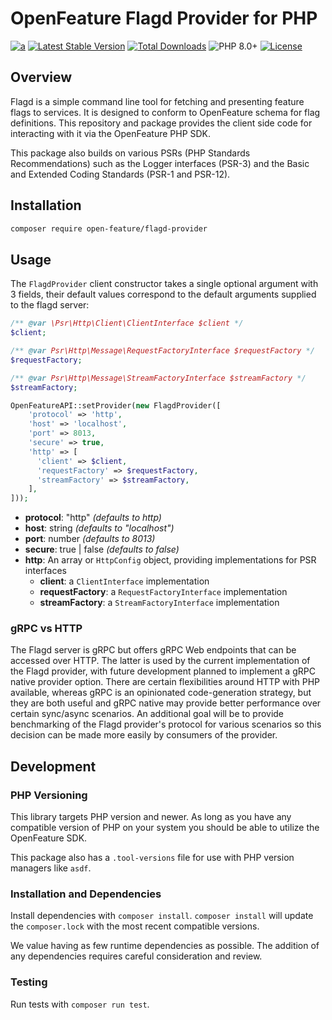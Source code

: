# OpenFeature Flagd Provider for PHP

[![a](https://img.shields.io/badge/slack-%40cncf%2Fopenfeature-brightgreen?style=flat&logo=slack)](https://cloud-native.slack.com/archives/C0344AANLA1)
[![Latest Stable Version](http://poser.pugx.org/open-feature/flagd-provider/v)](https://packagist.org/packages/open-feature/flagd-provider)
[![Total Downloads](http://poser.pugx.org/open-feature/flagd-provider/downloads)](https://packagist.org/packages/open-feature/flagd-provider)
![PHP 8.0+](https://img.shields.io/badge/php->=8.0-blue.svg)
[![License](http://poser.pugx.org/open-feature/flagd-provider/license)](https://packagist.org/packages/open-feature/flagd-provider)

## Overview

Flagd is a simple command line tool for fetching and presenting feature flags to services. It is designed to conform to OpenFeature schema for flag definitions. This repository and package provides the client side code for interacting with it via the OpenFeature PHP SDK.

This package also builds on various PSRs (PHP Standards Recommendations) such as the Logger interfaces (PSR-3) and the Basic and Extended Coding Standards (PSR-1 and PSR-12).

## Installation

```sh
composer require open-feature/flagd-provider
```

## Usage

The `FlagdProvider` client constructor takes a single optional argument with 3 fields, their default values correspond to the default arguments supplied to the flagd server:

```php
/** @var \Psr\Http\Client\ClientInterface $client */
$client;

/** @var Psr\Http\Message\RequestFactoryInterface $requestFactory */
$requestFactory;

/** @var Psr\Http\Message\StreamFactoryInterface $streamFactory */
$streamFactory;

OpenFeatureAPI::setProvider(new FlagdProvider([
    'protocol' => 'http',
    'host' => 'localhost',
    'port' => 8013,
    'secure' => true,
    'http' => [
      'client' => $client,
      'requestFactory' => $requestFactory,
      'streamFactory' => $streamFactory,
    ],
]));
```

- **protocol**: "http" _(defaults to http)_
- **host**: string _(defaults to "localhost")_
- **port**: number _(defaults to 8013)_
- **secure**: true | false _(defaults to false)_
- **http**: An array or `HttpConfig` object, providing implementations for PSR interfaces
    - **client**: a `ClientInterface` implementation
    - **requestFactory**: a `RequestFactoryInterface` implementation
    - **streamFactory**: a `StreamFactoryInterface` implementation

### gRPC vs HTTP

The Flagd server is gRPC but offers gRPC Web endpoints that can be accessed over HTTP. The latter is used by the current implementation of the Flagd provider, with future development planned to implement a gRPC native provider option. There are certain flexibilities around HTTP with PHP available, whereas gRPC is an opinionated code-generation strategy, but they are both useful and gRPC native may provide better performance over certain sync/async scenarios. An additional goal will be to provide benchmarking of the Flagd provider's protocol for various scenarios so this decision can be made more easily by consumers of the provider.

## Development

### PHP Versioning

This library targets PHP version and newer. As long as you have any compatible version of PHP on your system you should be able to utilize the OpenFeature SDK.

This package also has a `.tool-versions` file for use with PHP version managers like `asdf`.

### Installation and Dependencies

Install dependencies with `composer install`. `composer install` will update the `composer.lock` with the most recent compatible versions.

We value having as few runtime dependencies as possible. The addition of any dependencies requires careful consideration and review.

### Testing

Run tests with `composer run test`.
